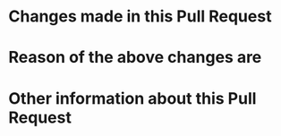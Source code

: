 # Changes made in this Pull Request
<!-- What you did in these changes in detail -->

# Reason of the above changes are
<!-- A detailed description of why you did these changes -->

# Other information about this Pull Request
<!-- Insert here any other information about this pull request -->

